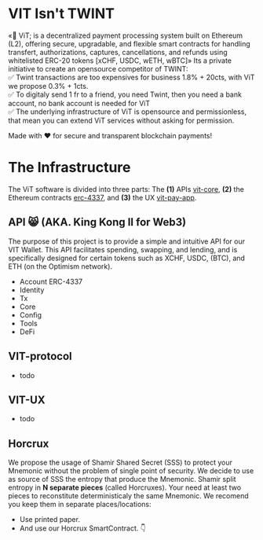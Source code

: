 # VIT Isn't TWINT
«🚀 ViT; is a decentralized payment processing system built on Ethereum (L2), offering secure, upgradable, and flexible smart contracts for handling transfert, authorizations, captures, cancellations, and refunds using whitelisted ERC-20 tokens [xCHF, USDC, wETH, wBTC]» Its a private initiative to create an opensource competitor of TWINT:<br/>
✅ Twint transactions are too expensives for business 1.8% + 20cts, with ViT we propose 0.3% + 1cts.<br/>
✅ To digitaly send 1 fr to a friend, you need Twint, then you need a bank account, no bank account is needed for ViT<br/>
✅ The underlying infrastructure of ViT is opensource and permissionless, that mean you can extend ViT services without asking for permission. 

Made with ❤️ for secure and transparent blockchain payments!

# The Infrastructure
The ViT software is divided into three parts:
The **(1)** APIs [vit-core](./packages/vit-core/), **(2)** the Ethereum contracts [erc-4337](./packages/vit-erc4337-contracts/), and **(3)** the UX [vit-pay-app](./packages/vit-pay-app/).


## API 😸 (AKA. King Kong II for Web3)
The purpose of this project is to provide a simple and intuitive API for our VIT Wallet. This API facilitates spending, swapping, and lending, and is specifically designed for certain tokens such as XCHF, USDC, (BTC), and ETH (on the Optimism network).

* Account ERC-4337
* Identity
* Tx
* Core
* Config
* Tools
* DeFi

## VIT-protocol 
* todo

## VIT-UX
* todo

## Horcrux
We propose the usage of Shamir Shared Secret (SSS) to protect your Mnemonic without the problem of single point of security. We decide to use as source of SSS the entropy that produce the Mnemonic. Shamir split entropy in **N separate pieces** (called Horcruxes). Your need at least two pieces to reconstitute deterministicaly the same Mnemonic. We recomend you keep them in separate places/locations:

* Use printed paper.
* And use our Horcrux SmartContract. 👇
